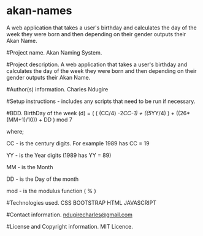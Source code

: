 # akan-names
A web application that takes a user's birthday and calculates the day of the week they were born and then 
depending on their gender outputs their Akan Name. 

  #Project name. 
  Akan Naming System.
  
  #Project description.
  A web application that takes a user's birthday and calculates the day of the week they were born
  and then depending on their gender outputs their Akan Name.
  
  #Author(s) information.
  Charles Ndugire
  
  #Setup instructions - includes any scripts that need to be run if necessary.
  
  #BDD.
  BirthDay of the week (d) = ( ( (CC/4) -2*CC-1) + ((5*YY/4) ) + ((26*(MM+1)/10)) + DD ) mod 7

 where;

 CC - is the century digits. For example 1989 has CC = 19

 YY - is the Year digits (1989 has YY = 89)

 MM -  is the Month

 DD - is the Day of the month 

 mod - is the modulus function ( % )
  
  #Technologies used.
  CSS
  BOOTSTRAP
  HTML
  JAVASCRIPT
  
  #Contact information.
  ndugirecharles@gmail.com
  
  #License and Copyright information.
  MIT Licence.
